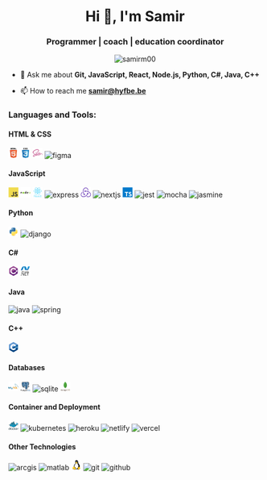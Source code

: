 <h1 align="center">Hi 👋, I'm Samir</h1>
<h3 align="center">Programmer | coach | education coordinator </h3>

<p align="center"> <img src="https://komarev.com/ghpvc/?username=samirm00&label=Profile%20views&color=0e75b6&style=flat" alt="samirm00" /> </p>

-   💬 Ask me about **Git, JavaScript, React, Node.js, Python, C#, Java, C++**

-   📫 How to reach me **samir@hyfbe.be**

### Languages and Tools:

#### HTML & CSS

<p align="left">
  <img src="https://raw.githubusercontent.com/devicons/devicon/master/icons/html5/html5-original-wordmark.svg" alt="html5" width="20" height="20"/>
  <img src="https://raw.githubusercontent.com/devicons/devicon/master/icons/css3/css3-original-wordmark.svg" alt="css3" width="20" height="20"/>
  <img src="https://raw.githubusercontent.com/devicons/devicon/master/icons/sass/sass-original.svg" alt="sass" width="20" height="20"/>
   <img src="https://www.vectorlogo.zone/logos/figma/figma-icon.svg" alt="figma" width="20" height="20"/>
</p>

#### JavaScript

<p align="left">
  <img src="https://raw.githubusercontent.com/devicons/devicon/master/icons/javascript/javascript-original.svg" alt="javascript" width="20" height="20"/>
  <img src="https://raw.githubusercontent.com/devicons/devicon/master/icons/nodejs/nodejs-original-wordmark.svg" alt="nodejs" width="20" height="20"/>
  <img src="https://raw.githubusercontent.com/devicons/devicon/master/icons/react/react-original-wordmark.svg" alt="react" width="20" height="20"/>
  <img src="https://www.vectorlogo.zone/logos/expressjs/expressjs-icon.svg" alt="express" width="20" height="20"/>
  <img src="https://raw.githubusercontent.com/devicons/devicon/master/icons/redux/redux-original.svg" alt="redux" width="20" height="20"/>
  <img src="https://cdn.worldvectorlogo.com/logos/nextjs-2.svg" alt="nextjs" width="20" height="20"/>
  <img src="https://raw.githubusercontent.com/devicons/devicon/master/icons/typescript/typescript-original.svg" alt="typescript" width="20" height="20"/>
  <img src="https://www.vectorlogo.zone/logos/jestjsio/jestjsio-icon.svg" alt="jest" width="20" height="20"/>
  <img src="https://www.vectorlogo.zone/logos/mochajs/mochajs-icon.svg" alt="mocha" width="20" height="20"/>
  <img src="https://www.vectorlogo.zone/logos/jasmine/jasmine-icon.svg" alt="jasmine" width="20" height="20"/>
</p>

#### Python

<p align="left">
  <img src="https://raw.githubusercontent.com/devicons/devicon/master/icons/python/python-original.svg" alt="python" width="20" height="20"/>
  <img src="https://cdn.worldvectorlogo.com/logos/django.svg" alt="django" width="20" height="20"/>
</p>

#### C#

<p align="left">
  <img src="https://raw.githubusercontent.com/devicons/devicon/master/icons/csharp/csharp-original.svg" alt="csharp" width="20" height="20"/>
  <img src="https://raw.githubusercontent.com/devicons/devicon/master/icons/dot-net/dot-net-original-wordmark.svg" alt="dotnet" width="20" height="20"/>
</p>

#### Java

<p align="left">
  <img src="https://www.vectorlogo.zone/logos/java/java-icon.svg" alt="java" width="20" height="20"/>
   <img src="https://www.vectorlogo.zone/logos/springio/springio-icon.svg" alt="spring" width="20" height="20"/>
</p>

#### C++

<p align="left">
  <img src="https://raw.githubusercontent.com/devicons/devicon/master/icons/cplusplus/cplusplus-original.svg" alt="cplusplus" width="20" height="20"/>
</p>

#### Databases

<p align="left">
  <img src="https://raw.githubusercontent.com/devicons/devicon/master/icons/mysql/mysql-original-wordmark.svg" alt="mysql" width="20" height="20"/>
  <img src="https://raw.githubusercontent.com/devicons/devicon/master/icons/postgresql/postgresql-original-wordmark.svg" alt="postgresql" width="20" height="20"/>
  <img src="https://www.vectorlogo.zone/logos/sqlite/sqlite-icon.svg" alt="sqlite" width="20" height="20"/>
  <img src="https://raw.githubusercontent.com/devicons/devicon/master/icons/mongodb/mongodb-original-wordmark.svg" alt="mongodb" width="20" height="20"/>
</p>

#### Container and Deployment

<p align="left">
  <img src="https://raw.githubusercontent.com/devicons/devicon/master/icons/docker/docker-original-wordmark.svg" alt="docker" width="20" height="20"/>
  <img src="https://www.vectorlogo.zone/logos/kubernetes/kubernetes-icon.svg" alt="kubernetes" width="20" height="20"/>
  <img src="https://www.vectorlogo.zone/logos/heroku/heroku-icon.svg" alt="heroku" width="20" height="20"/>
  <img src="https://www.vectorlogo.zone/logos/netlify/netlify-icon.svg" alt="netlify" width="20" height="20"/>
  <img src="https://www.vectorlogo.zone/logos/vercel/vercel-icon.svg" alt="vercel" width="20" height="20"/>
</p>

#### Other Technologies

<p align="left">
  <img src="https://www.napsgfoundation.org/wp-content/uploads/2022/02/ArcGIS-Pro.png" alt="arcgis" width="20" height="20">
  <img src="https://upload.wikimedia.org/wikipedia/commons/2/21/Matlab_Logo.png" alt="matlab" width="20" height="20"/>
  <img src="https://raw.githubusercontent.com/devicons/devicon/master/icons/linux/linux-original.svg" alt="linux" width="20" height="20"/>
  <img src="https://www.vectorlogo.zone/logos/git-scm/git-scm-icon.svg" alt="git" width="20" height="20"/>
  <img src="https://www.vectorlogo.zone/logos/github/github-icon.svg" alt="github" width="20" height="20"/>
</p>
